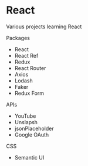 # React

Various projects learning React

Packages

- React
- React Ref
- Redux
- React Router
- Axios
- Lodash
- Faker
- Redux Form

APIs

- YouTube
- Unslapsh
- jsonPlaceholder
- Google OAuth

CSS

- Semantic UI
